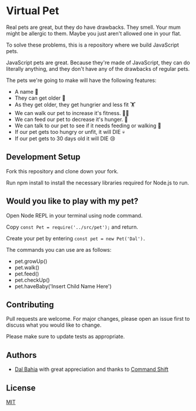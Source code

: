 # Virtual Pet

Real pets are great, but they do have drawbacks. They smell. Your mum might be allergic to them. Maybe you just aren't allowed one in your flat.

To solve these problems, this is a repository where we build JavaScript pets.

JavaScript pets are great. Because they're made of JavaScript, they can do literally anything, and they don't have any of the drawbacks of regular pets.

The pets we're going to make will have the following features:

- A name 📛
- They can get older 👵
- As they get older, they get hungrier and less fit 🏋️
- We can walk our pet to increase it's fitness. 🏃‍♂️
- We can feed our pet to decrease it's hunger. 🍕
- We can talk to our pet to see if it needs feeding or walking 🚶
- If our pet gets too hungry or unfit, it will DIE 💀
- If our pet gets to 30 days old it will DIE 😢

## Development Setup

Fork this repository and clone down your fork.

Run npm install to install the necessary libraries required for Node.js to run.

## Would you like to play with my pet?

Open Node REPL in your terminal using node command.

Copy ```const Pet = require('../src/pet');``` and return.

Create your pet by entering ```const pet = new Pet('Dal').```

The commands you can use are as follows:

- pet.growUp()
- pet.walk()
- pet.feed()
- pet.checkUp()
- pet.haveBaby('Insert Child Name Here')

## Contributing

Pull requests are welcome. For major changes, please open an issue first
to discuss what you would like to change.

Please make sure to update tests as appropriate.

## Authors

- [Dal Bahia](https://github.com/dsbahia/) with great appreciation and thanks to [Command Shift](http://www.commandshift.co/)

## License

[MIT](https://choosealicense.com/licenses/mit/)
